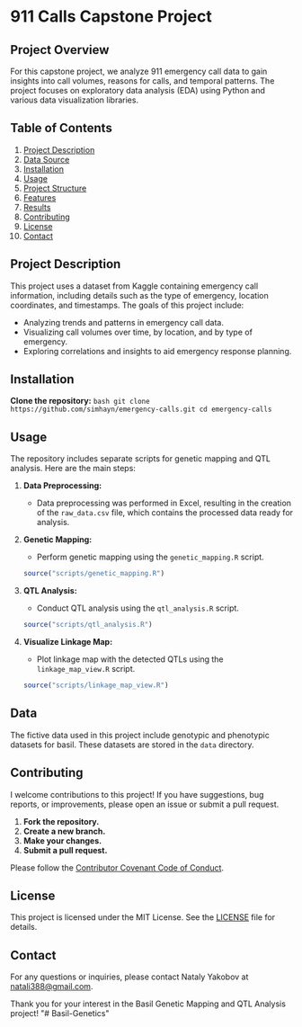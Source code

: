 # 911 Calls Capstone Project

## Project Overview

For this capstone project, we analyze 911 emergency call data to gain insights into call volumes, reasons for calls, and temporal patterns. The project focuses on exploratory data analysis (EDA) using Python and various data visualization libraries.

## Table of Contents

1. [Project Description](#project-description)
2. [Data Source](#data-source)
3. [Installation](#installation)
4. [Usage](#usage)
5. [Project Structure](#project-structure)
6. [Features](#features)
7. [Results](#results)
8. [Contributing](#contributing)
9. [License](#license)
10. [Contact](#contact)

## Project Description

This project uses a dataset from Kaggle containing emergency call information, including details such as the type of emergency, location coordinates, and timestamps. The goals of this project include:

- Analyzing trends and patterns in emergency call data.
- Visualizing call volumes over time, by location, and by type of emergency.
- Exploring correlations and insights to aid emergency response planning.

## Installation
**Clone the repository:**
    ```bash
    git clone https://github.com/simhayn/emergency-calls.git
    cd emergency-calls
    ```
## Usage
The repository includes separate scripts for genetic mapping and QTL analysis. Here are the main steps:

1. **Data Preprocessing:**
    - Data preprocessing was performed in Excel, resulting in the creation of the `raw_data.csv` file, which contains the processed data ready for analysis. 

2. **Genetic Mapping:**
    - Perform genetic mapping using the `genetic_mapping.R` script.
    ```r
    source("scripts/genetic_mapping.R")
    ```

3. **QTL Analysis:**
    - Conduct QTL analysis using the `qtl_analysis.R` script.
    ```r
    source("scripts/qtl_analysis.R")
    ```

4. **Visualize Linkage Map:**
    - Plot linkage map with the detected QTLs using the `linkage_map_view.R` script.
    ```r
    source("scripts/linkage_map_view.R")
    ```

## Data
The fictive data used in this project include genotypic and phenotypic datasets for basil. These datasets are stored in the `data` directory. 

## Contributing
I welcome contributions to this project! If you have suggestions, bug reports, or improvements, please open an issue or submit a pull request.

1. **Fork the repository.**
2. **Create a new branch.**
3. **Make your changes.**
4. **Submit a pull request.**

Please follow the [Contributor Covenant Code of Conduct](https://www.contributor-covenant.org/version/2/0/code_of_conduct/).

## License
This project is licensed under the MIT License. See the [LICENSE](LICENSE) file for details.

## Contact
For any questions or inquiries, please contact Nataly Yakobov at [natali388@gmail.com](mailto:natali388@gmail.com).

Thank you for your interest in the Basil Genetic Mapping and QTL Analysis project!
"# Basil-Genetics" 
